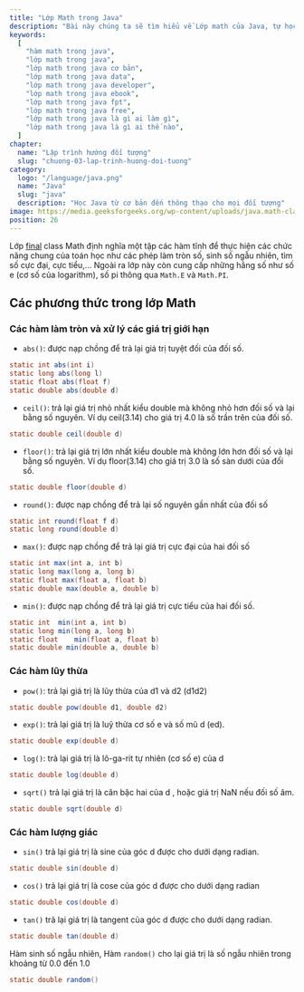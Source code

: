 ```yaml
---
title: "Lớp Math trong Java"
description: "Bài này chúng ta sẽ tìm hiểu về Lớp math của Java, tự học lập trình java, chia sẻ kiến thức về java"
keywords:
  [
    "hàm math trong java",
    "lớp math trong java",
    "lớp math trong java cơ bản",
    "lớp math trong java data",
    "lớp math trong java developer",
    "lớp math trong java ebook",
    "lớp math trong java fpt",
    "lớp math trong java free",
    "lớp math trong java là gì ai làm gì",
    "lớp math trong java là gì ai thế nào",
  ]
chapter:
  name: "Lập trình hướng đối tượng"
  slug: "chuong-03-lap-trinh-huong-doi-tuong"
category:
  logo: "/language/java.png"
  name: "Java"
  slug: "java"
  description: "Học Java từ cơ bản đến thông thạo cho mọi đối tượng"
image: https://media.geeksforgeeks.org/wp-content/uploads/java.math-class-methods1.png
position: 26
---
```


Lớp [final](/bai-viet/java/tu-khoa-final-trong-java) class Math định nghĩa một tập các hàm tĩnh để thực hiện các chức năng chung của toán học như các phép làm tròn số, sinh số ngẫu nhiên, tìm số cực đại, cực tiểu,... Ngoài ra lớp này còn cung cấp những hằng số như số e (cơ số của logarithm), số pi thông qua `Math.E` và `Math.PI`.

## Các phương thức trong lớp Math

### Các hàm làm tròn và xử lý các giá trị giới hạn

- `abs()`: được nạp chồng để trả lại giá trị tuyệt đối của đối số.

```java
static int abs(int i)
static long abs(long l)
static float abs(float f)
static double abs(double d)
```

- `ceil()`: trả lại giá trị nhỏ nhất kiểu double mà không nhỏ hơn đối số và lại bằng số nguyên. Ví dụ ceil(3.14) cho giá trị 4.0 là số trần trên của đối số.

```java
static double ceil(double d)
```

- `floor()`: trả lại giá trị lớn nhất kiểu double mà không lớn hơn đối số và lại bằng số nguyên. Ví dụ floor(3.14) cho giá trị 3.0 là số sàn dưới của đối số.

```java
static double floor(double d)
```

- `round()`: được nạp chồng để trả lại số nguyên gần nhất của đối số

```java
static int round(float f d)
static long round(double d)
```

- `max()`: được nạp chồng để trả lại giá trị cực đại của hai đối số

```java
static int max(int a, int b)
static long max(long a, long b)
static float max(float a, float b)
static double max(double a, double b)
```

- `min()`: được nạp chồng để trả lại giá trị cực tiểu của hai đối số.

```java
static int	min(int a, int b)
static long	min(long a, long b)
static float	min(float a, float b)
static double min(double a, double b)
```

### Các hàm lũy thừa

- `pow()`: trả lại giá trị là lũy thừa của d1 và d2 (d1d2)

```java
static double pow(double d1, double d2)
```

- `exp()`: trả lại giá trị là luỹ thừa cơ số e và số mũ d (ed).

```java
static double exp(double d)
```

- `log()`: trả lại giá trị là lô-ga-rit tự nhiên (cơ số e) của d

```java
static double log(double d)
```

- `sqrt()` trả lại giá trị là căn bậc hai của d , hoặc giá trị NaN nếu đối số âm.

```java
static double sqrt(double d)
```

### Các hàm lượng giác

- `sin()` trả lại giá trị là sine của góc d được cho dưới dạng radian.

```java
static double sin(double d)
```

- `cos()` trả lại giá trị là cose của góc d được cho dưới dạng radian

```java
static double cos(double d)
```

- `tan()` trả lại giá trị là tangent của góc d được cho dưới dạng radian.

```java
static double tan(double d)
```

Hàm sinh số ngẫu nhiên, Hàm `random()` cho lại giá trị là số ngẫu nhiên trong khoảng từ 0.0 đến 1.0

```java
static double random()
```
